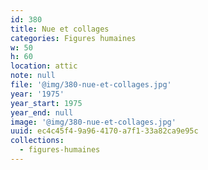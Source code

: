 ```yaml
---
id: 380
title: Nue et collages
categories: Figures humaines
w: 50
h: 60
location: attic
note: null
file: '@img/380-nue-et-collages.jpg'
year: '1975'
year_start: 1975
year_end: null
image: '@img/380-nue-et-collages.jpg'
uuid: ec4c45f4-9a96-4170-a7f1-33a82ca9e95c
collections:
  - figures-humaines
---
```


